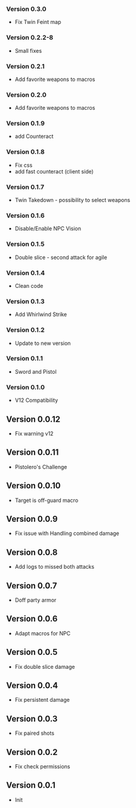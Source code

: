 ### Version 0.3.0
- Fix Twin Feint map

### Version 0.2.2-8
- Small fixes

### Version 0.2.1
- Add favorite weapons to macros

### Version 0.2.0
- Add favorite weapons to macros

### Version 0.1.9
- add Counteract

### Version 0.1.8
- Fix css
- add fast counteract (client side)

### Version 0.1.7
- Twin Takedown - possibility to select weapons

### Version 0.1.6
- Disable/Enable NPC Vision

### Version 0.1.5
- Double slice - second attack for agile

### Version 0.1.4
- Clean code

### Version 0.1.3
- Add Whirlwind Strike

### Version 0.1.2
- Update to new version

### Version 0.1.1
- Sword and Pistol

### Version 0.1.0
- V12 Compatibility

## Version 0.0.12
- Fix warning v12 

## Version 0.0.11
- Pistolero's Challenge

## Version 0.0.10
- Target is off-guard macro

## Version 0.0.9
- Fix issue with Handling combined damage

## Version 0.0.8
- Add logs to missed both attacks

## Version 0.0.7
- Doff party armor

## Version 0.0.6
- Adapt macros for NPC

## Version 0.0.5
- Fix double slice damage

## Version 0.0.4
- Fix persistent damage

## Version 0.0.3
- Fix paired shots

## Version 0.0.2
- Fix check permissions

## Version 0.0.1
- Init
